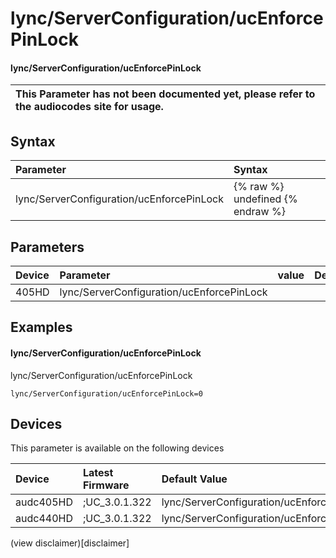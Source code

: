 ﻿---
description: lync/ServerConfiguration/ucEnforcePinLock
search: false
---

# lync/ServerConfiguration/ucEnforcePinLock

#### lync/ServerConfiguration/ucEnforcePinLock


| This Parameter has not been documented yet, please refer to the audiocodes site for usage.  |
| :--- |

## Syntax
| Parameter | Syntax |
| :--- | :--- |
|lync/ServerConfiguration/ucEnforcePinLock | {% raw %} undefined {% endraw %} |

## Parameters
|Device|Parameter|value|Description|
|:---|:---|:---|:---|
| 405HD | lync/ServerConfiguration/ucEnforcePinLock |  |  |

## Examples
#### lync/ServerConfiguration/ucEnforcePinLock

lync/ServerConfiguration/ucEnforcePinLock

```
lync/ServerConfiguration/ucEnforcePinLock=0
```

## Devices
This parameter is available on the following devices

| Device | Latest Firmware | Default Value |
|:---|:---|:---|
| audc405HD | ;UC_3.0.1.322 | lync/ServerConfiguration/ucEnforcePinLock=0 
| audc440HD | ;UC_3.0.1.322 | lync/ServerConfiguration/ucEnforcePinLock=0 

(view disclaimer)[disclaimer]
